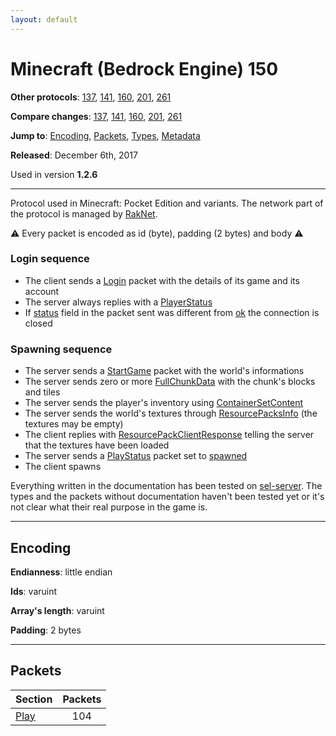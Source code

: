 ```yaml
---
layout: default
---
```


# Minecraft (Bedrock Engine) 150

**Other protocols**: [137](./bedrock150), [141](./bedrock150), [160](./bedrock150), [201](./bedrock150), [261](./bedrock150)

**Compare changes**: [137](../diff/bedrock/137-150), [141](../diff/bedrock/141-150), [160](../diff/bedrock/150-160), [201](../diff/bedrock/150-201), [261](../diff/bedrock/150-261)

**Jump to**: [Encoding](#encoding), [Packets](#packets), [Types](bedrock150/types), [Metadata](bedrock150/metadata)

**Released**: December 6th, 2017

Used in version **1.2.6**

-----
Protocol used in Minecraft: Pocket Edition and variants. The network part of the protocol is managed by [RakNet](../raknet/8.html).

⚠ Every packet is encoded as id (byte), padding (2 bytes) and body ⚠

### Login sequence
+ The client sends a [Login](#play_login) packet with the details of its game and its account
+ The server always replies with a [PlayerStatus](#play_play-status)
+ If [status](#play_play-status_status) field in the packet sent was different from [ok](#play_play-status_status_ok) the connection is closed

### Spawning sequence
+ The server sends a [StartGame](#play_start-game) packet with the world's informations
+ The server sends zero or more [FullChunkData](#play_full-chunk-data) with the chunk's blocks and tiles
+ The server sends the player's inventory using [ContainerSetContent](#play_container-set-content)
+ The server sends the world's textures through [ResourcePacksInfo](#play_resource-packs-info) (the textures may be empty)
+ The client replies with [ResourcePackClientResponse](#play_resource-pack-client-response) telling the server that the textures have been loaded
+ The server sends a [PlayStatus](#play_play-status) packet set to [spawned](#play_play-status_status_spawned)
+ The client spawns

Everything written in the documentation has been tested on [sel-server](https://github.com/sel-project/sel-server). The types and the packets without documentation haven't been tested yet or it's not clear what their real purpose in the game is.

-----
## Encoding

**Endianness**: little endian

**Ids**: varuint

**Array's length**: varuint

**Padding**: 2 bytes

-----
## Packets

Section | Packets
---|:---:
[Play](bedrock150/play) | 104
